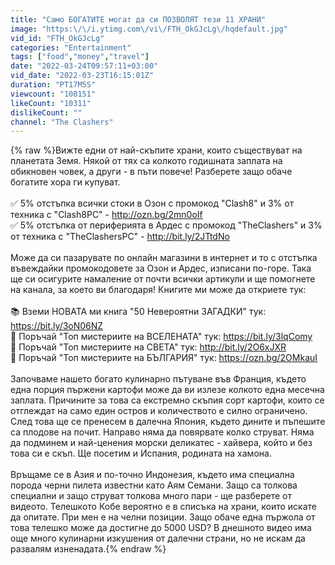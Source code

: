```yaml
---
title: "Само БОГАТИТЕ могат да си ПОЗВОЛЯТ тези 11 ХРАНИ"
image: "https:\/\/i.ytimg.com\/vi\/FTH_OkGJcLg\/hqdefault.jpg"
vid_id: "FTH_OkGJcLg"
categories: "Entertainment"
tags: ["food","money","travel"]
date: "2022-03-24T09:57:11+03:00"
vid_date: "2022-03-23T16:15:01Z"
duration: "PT17M5S"
viewcount: "108151"
likeCount: "10311"
dislikeCount: ""
channel: "The Clashers"
---
```

{% raw %}Вижте едни от най-скъпите храни, които съществуват на планетата Земя. Някой от тях са колкото годишната заплата на обикновен човек, а други - в пъти повече! Разберете защо обаче богатите хора ги купуват.<br /><br />✅ 5% отстъпка всички стоки в Озон с промокод &quot;Clash8&quot; и 3% от техника с &quot;Clash8PC&quot; - <a rel="nofollow" target="blank" href="http://ozn.bg/2mn0oIf​​​​​​​">http://ozn.bg/2mn0oIf​​​​​​​</a><br />✅ 5% отстъпка от периферията в Ардес с промокод &quot;TheClashers&quot; и 3% от техника с &quot;TheClashersPC&quot; - <a rel="nofollow" target="blank" href="http://bit.ly/2JTtdNo">http://bit.ly/2JTtdNo</a><br /><br />Може да си пазарувате по онлайн магазини в интернет и то с отстъпка въвеждайки промокодовете за Озон и Ардес, изписани по-горе. Така ще си осигурите намаление от почти всички артикули и ще помогнете на канала, за което ви благодаря! Книгите ми може да откриете тук:<br /><br />📚 Вземи НОВАТА ми книга &quot;50 Невероятни ЗАГАДКИ&quot; тук: <a rel="nofollow" target="blank" href="https://bit.ly/3oN06NZ">https://bit.ly/3oN06NZ</a><br />📘 Поръчай &quot;Топ мистериите на ВСЕЛЕНАТА&quot; тук: <a rel="nofollow" target="blank" href="https://bit.ly/3lqComy">https://bit.ly/3lqComy</a> <br />📙 Поръчай &quot;Топ мистериите на СВЕТА&quot; тук: <a rel="nofollow" target="blank" href="http://bit.ly/2O6xJXR">http://bit.ly/2O6xJXR</a> <br />📗 Поръчай &quot;Топ мистериите на БЪЛГАРИЯ&quot; тук: <a rel="nofollow" target="blank" href="https://ozn.bg/2OMkauI">https://ozn.bg/2OMkauI</a><br /><br />Започваме нашето богато кулинарно пътуване във Франция, където една порция пържени картофи може да ви излезе колкото една месечна заплата. Причините за това са екстремно скъпия сорт картофи, които се отглеждат на само един остров и количеството е силно ограничено. След това ще се пренесем в далечна Япония, където дините и пъпешите са плодове на почит. Направо няма да повярвате колко струват. Няма да подминем и най-ценения морски деликатес - хайвера, който и без това си е скъп. Ще посетим и Испания, родината на хамона.<br /><br />Връщаме се в Азия и по-точно Индонезия, където има специална порода черни пилета известни като Аям Семани. Защо са толкова специални и защо струват толкова много пари - ще разберете от видеото. Телешкото Кобе вероятно е в списъка на храни, които искате да опитате. При мен е на челни позиции. Защо обаче една пържола от това телешко може да достигне до 5000 USD? В днешното видео има още много кулинарни изкушения от далечни страни, но не искам да развалям изненадата.{% endraw %}
